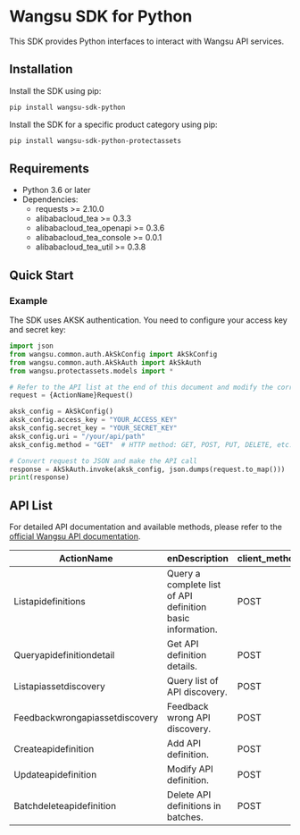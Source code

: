 # Wangsu SDK for Python

This SDK provides Python interfaces to interact with Wangsu API services.

## Installation

Install the SDK using pip:

```bash
pip install wangsu-sdk-python
```

Install the SDK for a specific product category using pip:

```bash
pip install wangsu-sdk-python-protectassets
```


## Requirements

- Python 3.6 or later
- Dependencies:
  - requests >= 2.10.0
  - alibabacloud_tea >= 0.3.3
  - alibabacloud_tea_openapi >= 0.3.6
  - alibabacloud_tea_console >= 0.0.1
  - alibabacloud_tea_util >= 0.3.8

## Quick Start

### Example

The SDK uses AKSK authentication. You need to configure your access key and secret key:

```python
import json
from wangsu.common.auth.AkSkConfig import AkSkConfig
from wangsu.common.auth.AkSkAuth import AkSkAuth
from wangsu.protectassets.models import *

# Refer to the API list at the end of this document and modify the corresponding {ActionName}, Method, Uri
request = {ActionName}Request()

aksk_config = AkSkConfig()
aksk_config.access_key = "YOUR_ACCESS_KEY"
aksk_config.secret_key = "YOUR_SECRET_KEY"
aksk_config.uri = "/your/api/path"
aksk_config.method = "GET"  # HTTP method: GET, POST, PUT, DELETE, etc.

# Convert request to JSON and make the API call
response = AkSkAuth.invoke(aksk_config, json.dumps(request.to_map()))
print(response)

```



## API List
For detailed API documentation and available methods, please refer to the [official Wangsu API documentation](https://www.wangsu.com/document/api-doc/Overview?productType=all).

| ActionName | enDescription | client_methods | uri |
| --- | --- | --- | --- |
| Listapidefinitions | Query a complete list of API definition basic information. | POST | /api/v1/sam/api-define/basic/query |
| Queryapidefinitiondetail | Get API definition details. | POST | /api/v1/sam/api-define/detail |
| Listapiassetdiscovery | Query list of API discovery. | POST | /api/v1/sam/api-discovery/get-list |
| Feedbackwrongapiassetdiscovery | Feedback wrong API discovery. | POST | /api/v1/sam/api-discovery/false-marking |
| Createapidefinition | Add API definition. | POST | /api/v1/sam/api-define/add |
| Updateapidefinition | Modify API definition. | POST | /api/v1/sam/api-define/update |
| Batchdeleteapidefinition | Delete API definitions in batches. | POST | /api/v1/sam/api-define/delete |